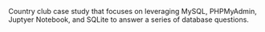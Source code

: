 Country club case study that focuses on leveraging MySQL, PHPMyAdmin, Juptyer Notebook, and SQLite to answer a series of database questions.
